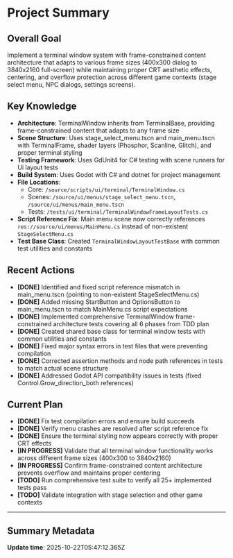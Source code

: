 # Project Summary

## Overall Goal
Implement a terminal window system with frame-constrained content architecture that adapts to various frame sizes (400x300 dialog to 3840x2160 full-screen) while maintaining proper CRT aesthetic effects, centering, and overflow protection across different game contexts (stage select menu, NPC dialogs, settings screens).

## Key Knowledge
- **Architecture**: TerminalWindow inherits from TerminalBase, providing frame-constrained content that adapts to any frame size
- **Scene Structure**: Uses stage_select_menu.tscn and main_menu.tscn with TerminalFrame, shader layers (Phosphor, Scanline, Glitch), and proper terminal styling
- **Testing Framework**: Uses GdUnit4 for C# testing with scene runners for Ui layout tests
- **Build System**: Uses Godot with C# and dotnet for project management
- **File Locations**:
  - Core: `/source/scripts/ui/terminal/TerminalWindow.cs`
  - Scenes: `/source/ui/menus/stage_select_menu.tscn`, `/source/ui/menus/main_menu.tscn`
  - Tests: `/tests/ui/terminal/TerminalWindowFrameLayoutTests.cs`
- **Script Reference Fix**: Main menu scene now correctly references `res://source/ui/menus/MainMenu.cs` instead of non-existent `StageSelectMenu.cs`
- **Test Base Class**: Created `TerminalWindowLayoutTestBase` with common test utilities and constants

## Recent Actions
- **[DONE]** Identified and fixed script reference mismatch in main_menu.tscn (pointing to non-existent StageSelectMenu.cs)
- **[DONE]** Added missing StartButton and OptionsButton to main_menu.tscn to match MainMenu.cs script expectations
- **[DONE]** Implemented comprehensive TerminalWindow frame-constrained architecture tests covering all 6 phases from TDD plan
- **[DONE]** Created shared base class for terminal window tests with common utilities and constants
- **[DONE]** Fixed major syntax errors in test files that were preventing compilation
- **[DONE]** Corrected assertion methods and node path references in tests to match actual scene structure
- **[DONE]** Addressed Godot API compatibility issues in tests (fixed Control.Grow_direction_both references)

## Current Plan
- **[DONE]** Fix test compilation errors and ensure build succeeds
- **[DONE]** Verify menu crashes are resolved after script reference fix
- **[DONE]** Ensure the terminal styling now appears correctly with proper CRT effects
- **[IN PROGRESS]** Validate that all terminal window functionality works across different frame sizes (400x300 to 3840x2160)
- **[IN PROGRESS]** Confirm frame-constrained content architecture prevents overflow and maintains proper centering
- **[TODO]** Run comprehensive test suite to verify all 25+ implemented tests pass
- **[TODO]** Validate integration with stage selection and other game contexts

---

## Summary Metadata
**Update time**: 2025-10-22T05:47:12.365Z
